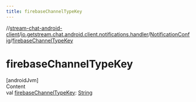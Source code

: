 ```yaml
---
title: firebaseChannelTypeKey
---
```

//[stream-chat-android-client](../../../index.md)/[io.getstream.chat.android.client.notifications.handler](../index.md)/[NotificationConfig](index.md)/[firebaseChannelTypeKey](firebaseChannelTypeKey.md)



# firebaseChannelTypeKey  
[androidJvm]  
Content  
val [firebaseChannelTypeKey](firebaseChannelTypeKey.md): [String](https://kotlinlang.org/api/latest/jvm/stdlib/kotlin/-string/index.html)  



